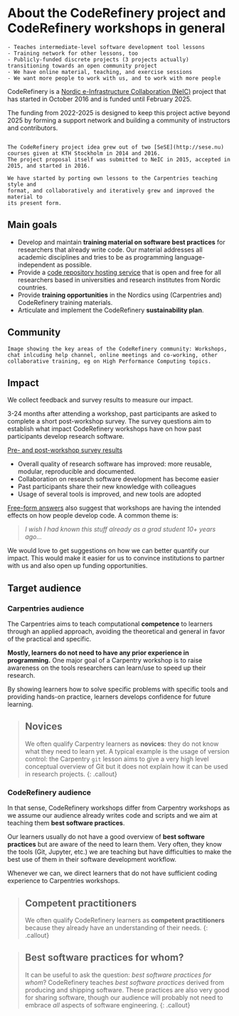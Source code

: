 # About the CodeRefinery project and CodeRefinery workshops in general

```{keypoints}
- Teaches intermediate-level software development tool lessons
- Training network for other lessons, too
- Publicly-funded discrete projects (3 projects actually) transitioning towards an open community project
- We have online material, teaching, and exercise sessions
- We want more people to work with us, and to work with more people
```

CodeRefinery is a
[Nordic e-Infrastructure Collaboration (NeIC)](https://neic.no/)
project that has started in October 2016 and is
funded until February 2025.

The funding from 2022-2025 is designed to keep this project active
beyond 2025 by forming a support network and building a community of
instructors and contributors.

```{discussion} History

The CodeRefinery project idea grew out of two [SeSE](http://sese.nu) courses given at KTH Stockholm in 2014 and 2016.
The project proposal itself was submitted to NeIC in 2015, accepted in 2015, and started in 2016.

We have started by porting own lessons to the Carpentries teaching style and
format, and collaboratively and iteratively grew and improved the material to
its present form.
```


## Main goals

- Develop and maintain **training material on software best practices** for researchers that already write code. Our material addresses all academic disciplines and tries to be as programming language-independent as possible.
- Provide a [code repository hosting service](https://coderefinery.org/repository/) that is open and free for all researchers based in universities and research institutes from Nordic countries.
- Provide **training opportunities** in the Nordics using (Carpentries and) CodeRefinery training materials.
- Articulate and implement the CodeRefinery **sustainability plan**.

## Community

```{figure} img/community.png
Image showing the key areas of the CodeRefinery community: Workshops, chat inlcuding help channel, online meetings and co-working, other collaborative training, eg on High Performance Computing topics.
```


## Impact

We collect feedback and survey results to measure our impact.

3-24 months after attending a workshop, past participants are asked to complete a short post-workshop survey.
The survey questions aim to establish what impact CodeRefinery workshops have on how past participants develop
research software.

[Pre- and post-workshop survey results](https://coderefinery.org/about/impact/)

- Overall quality of research software has improved: more reusable, modular, reproducible and documented.
- Collaboration on research software development has become easier
- Past participants share their new knowledge with colleagues
- Usage of several tools is improved, and new tools are adopted

[Free-form answers](https://coderefinery.org/#what-do-our-participants-say-after-attending-a-workshop)
also suggest that workshops are having the intended effects on how people develop code. A common theme is:

> *I wish I had known this stuff already as a grad student 10+ years ago...*

We would love to get suggestions on how we can better quantify our impact. This
would make it easier for us to convince institutions to partner with us and
also open up funding opportunities.

## Target audience

### Carpentries audience

The Carpentries aims to teach computational **competence** to learners through an applied approach, avoiding the theoretical and general in favor of the practical and specific.

**Mostly, learners do not need to have any prior experience in programming.**  One major goal of a Carpentry workshop is to raise awareness on the tools researchers can learn/use to speed up their research.

By showing learners how to solve specific problems with specific tools and providing hands-on practice, learners develops confidence for future learning.

> ## Novices
> We often qualify Carpentry learners as **novices**: they do not know what they need to learn yet. A typical example is the usage of version control: the Carpentry `git` lesson aims to give a
> very high level conceptual overview of Git but it does not explain how it can be used in research projects.
{: .callout}


### CodeRefinery audience

In that sense, CodeRefinery workshops differ from Carpentry workshops as we assume our audience already writes code and scripts and we aim at teaching them **best software practices**. 

Our learners usually do not have a good overview of **best software practices** but are aware of the need to learn them. Very often, they know the tools (Git, Jupyter, etc.) we are teaching 
but have difficulties to make the best use of them in their software development workflow.

Whenever we can, we direct learners that do not have sufficient coding experience to Carpentries workshops.

> ## Competent practitioners
> We often qualify CodeRefinery learners as **competent practitioners** because they already have an understanding of their needs.
{: .callout}

> ## Best software practices for whom?
> It can be useful to ask the question: *best software practices for whom*?
> CodeRefinery teaches *best software practices* derived from producing and
> shipping software. These practices are also very good for sharing software,
> though our audience will probably not need to embrace *all* aspects of
> software engineering.
{: .callout}
